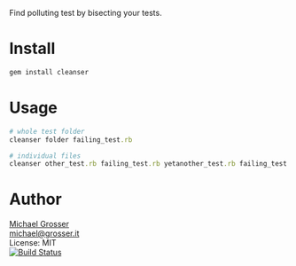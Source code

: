 Find polluting test by bisecting your tests.

Install
=======

```Bash
gem install cleanser
```

Usage
=====

```Ruby
# whole test folder
cleanser folder failing_test.rb

# individual files
cleanser other_test.rb failing_test.rb yetanother_test.rb failing_test.rb
```

Author
======
[Michael Grosser](http://grosser.it)<br/>
michael@grosser.it<br/>
License: MIT<br/>
[![Build Status](https://travis-ci.org/grosser/cleanser.png)](https://travis-ci.org/grosser/cleanser)
